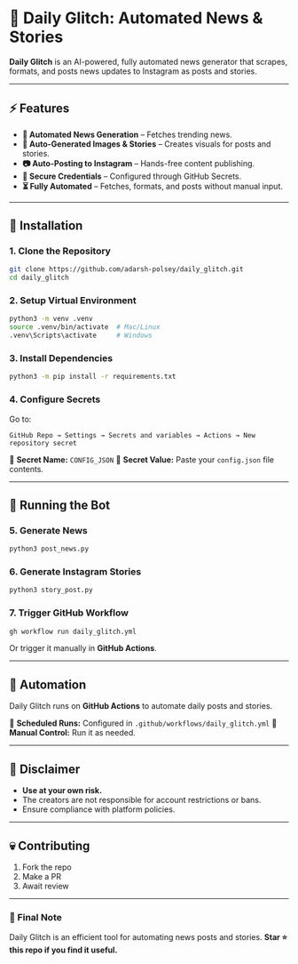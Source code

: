 # 🚀 Daily Glitch: Automated News & Stories

**Daily Glitch** is an AI-powered, fully automated news generator that scrapes, formats, and posts news updates to Instagram as posts and stories.

---

## ⚡ Features

- **📰 Automated News Generation** – Fetches trending news.
- **🎨 Auto-Generated Images & Stories** – Creates visuals for posts and stories.
- **📷 Auto-Posting to Instagram** – Hands-free content publishing.
- **🔐 Secure Credentials** – Configured through GitHub Secrets.
- **⏳ Fully Automated** – Fetches, formats, and posts without manual input.

---

## 🫠 Installation

### 1. Clone the Repository
```bash
git clone https://github.com/adarsh-polsey/daily_glitch.git
cd daily_glitch
```

### 2. Setup Virtual Environment
```bash
python3 -m venv .venv
source .venv/bin/activate  # Mac/Linux
.venv\Scripts\activate     # Windows
```

### 3. Install Dependencies
```bash
python3 -m pip install -r requirements.txt
```

### 4. Configure Secrets
Go to:
```
GitHub Repo → Settings → Secrets and variables → Actions → New repository secret
```
🔹 **Secret Name:** `CONFIG_JSON`
🔹 **Secret Value:** Paste your `config.json` file contents.

---

## 🚀 Running the Bot

### 5. Generate News
```bash
python3 post_news.py
```

### 6. Generate Instagram Stories
```bash
python3 story_post.py
```

### 7. Trigger GitHub Workflow
```bash
gh workflow run daily_glitch.yml
```
Or trigger it manually in **GitHub Actions**.

---

## 🤖 Automation

Daily Glitch runs on **GitHub Actions** to automate daily posts and stories.

🔹 **Scheduled Runs:** Configured in `.github/workflows/daily_glitch.yml`
🔹 **Manual Control:** Run it as needed.

---

## 🚨 Disclaimer
- **Use at your own risk.**
- The creators are not responsible for account restrictions or bans.
- Ensure compliance with platform policies.

---

## 💀 Contributing

1. Fork the repo
2. Make a PR
3. Await review

---

### 🎤 Final Note
Daily Glitch is an efficient tool for automating news posts and stories. **Star ⭐ this repo if you find it useful.**

